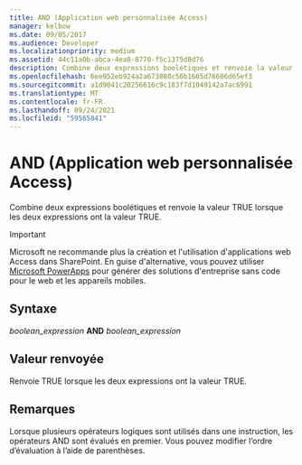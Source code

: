 ```yaml
---
title: AND (Application web personnalisée Access)
manager: kelbow
ms.date: 09/05/2017
ms.audience: Developer
ms.localizationpriority: medium
ms.assetid: 44c11a0b-abca-4ea8-8770-f5c1375d8d76
description: Combine deux expressions boolétiques et renvoie la valeur TRUE lorsque les deux expressions ont la valeur TRUE.
ms.openlocfilehash: 6ee952eb924a2a673880c56b1605d76606d65ef3
ms.sourcegitcommit: a1d9041c20256616c9c183f7d1049142a7ac6991
ms.translationtype: MT
ms.contentlocale: fr-FR
ms.lasthandoff: 09/24/2021
ms.locfileid: "59565841"
---
```

# <a name="and-access-custom-web-app"></a>AND (Application web personnalisée Access)

Combine deux expressions boolétiques et renvoie la valeur TRUE lorsque les deux expressions ont la valeur TRUE. 
  
> [!IMPORTANT]
> Microsoft ne recommande plus la création et l'utilisation d'applications web Access dans SharePoint. En guise d'alternative, vous pouvez utiliser [Microsoft PowerApps](https://powerapps.microsoft.com/en-us/) pour générer des solutions d'entreprise sans code pour le web et les appareils mobiles. 
  
## <a name="syntax"></a>Syntaxe

 *boolean_expression* **AND** *boolean_expression* 
  
## <a name="return-value"></a>Valeur renvoyée

Renvoie TRUE lorsque les deux expressions ont la valeur TRUE.
  
## <a name="remarks"></a>Remarques

Lorsque plusieurs opérateurs logiques sont utilisés dans une instruction, les opérateurs AND sont évalués en premier. Vous pouvez modifier l’ordre d’évaluation à l’aide de parenthèses.
  

